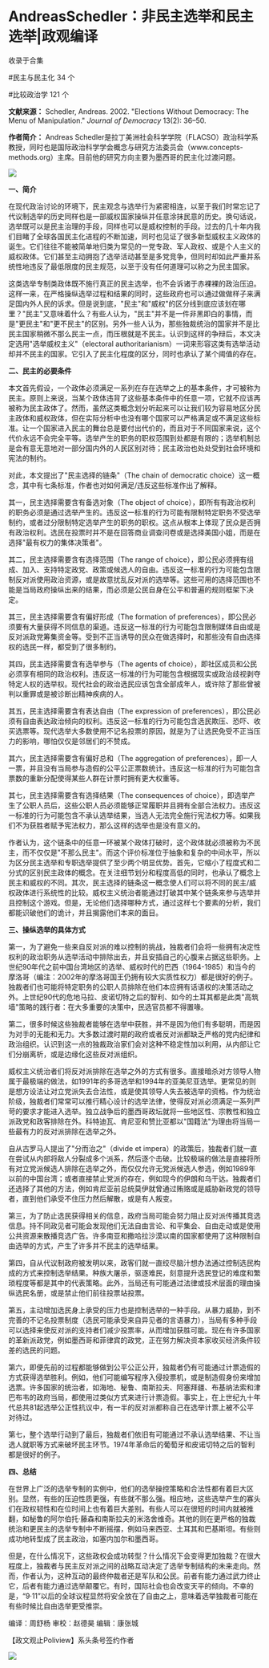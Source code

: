 # AndreasSchedler：非民主选举和民主选举|政观编译


收录于合集

#民主与民主化 34 个

#比较政治学 121 个

**文献来源：** Schedler, Andreas. 2002. "Elections Without Democracy: The Menu of
Manipulation." _Journal of Democracy_ 13(2): 36–50.

  

**作者简介：** Andreas
Schedler是拉丁美洲社会科学学院（FLACSO）政治科学系教授，同时也是国际政治科学学会概念与研究方法委员会（www.concepts-
methods.org）主席。目前他的研究方向主要为墨西哥的民主化过渡问题。

![](/images/253/2.png)  
  

  

  

  

 **一、简介**

  

在现代政治讨论的环境下，民主观念与选举行为紧密相连，以至于我们时常忘记了代议制选举的历史同样也是一部威权国家操纵并任意涂抹民意的历史。换句话说，选举既可以是民主治理的手段，同样也可以是威权控制的手段。过去的几十年内我们目睹了全球各国民主化进程的不断加速，同时也见证了很多新型威权主义政体的诞生。它们往往不能被简单地归类为常见的一党专政、军人政权、或是个人主义的威权政体。它们甚至主动拥抱了选举活动甚至是多党竞争，但同时却如此严重并系统性地违反了最低限度的民主规范，以至于没有任何道理可以称之为民主国家。

  

这类选举专制类政体既不施行真正的民主选举，也不会诉诸于赤裸裸的政治压迫。这样一来，在严格操纵选举过程和结果的同时，这些政府也可以通过做做样子来满足国内外人民的诉求。但是说到底，"民主"和"威权"的区分线到底应该划在哪里？"民主"又意味着什么？有些人认为，"民主"并不是一件非黑即白的事情，而是"更民主"和"更不民主"的区别。另外一些人认为，那些独裁统治的国家并不是比民主国家稍微不那么民主一点，而压根就是不民主。认识到这样的争辩后，本文决定选用"选举威权主义"（electoral
authoritarianism）一词来形容这类有选举活动却并不民主的国家。它引入了民主化程度的区分，同时也承认了某个阈值的存在。

  

  

 **二、民主的必要条件**

  

本文首先假设，一个政体必须满足一系列在存在选举之上的基本条件，才可被称为民主。原则上来说，当某个政体违背了这些基本条件中的任意一项，它就不应该再被称为民主政体了。然而，虽然这类概念划分听起来可以让我们较为容易地区分民主政体和威权政体，但在实际分析中也没有哪个国家可以严格满足或不满足这些标准。让一个国家进入民主的舞台总是要付出代价的，而且对于不同国家来说，这个代价永远不会完全平等。选举产生的职务的职权范围到处都是有限的；选举机制总是会有意无意地对一部分国内外的人民区别对待；民主政治也处处受到社会环境和宪法的制约。

  

对此，本文提出了"民主选择的链条"（The chain of democratic
choice）这一概念，其中有七条标准，作者也对如何满足/违反这些标准作出了解释。

  

其一，民主选择需要含有备选对象（The object of
choice），即所有有政治权利的职务必须是通过选举产生的。违反这一标准的行为可能有限制特定职务不受选举制约，或者过分限制特定选举产生的职务的职权。这点从根本上体现了民众是否拥有政治权利。选民在投票时并不是在回答商业调查问卷或是选择美国小姐，而是在选择"最有权力的集体决策者"。

  

其二，民主选择需要含有选择范围（The range of
choice），即公民必须拥有组成、加入、支持特定政党、政策或候选人的自由。违反这一标准的行为可能包含限制反对派使用政治资源，或是故意扰乱反对派的选举等。这些可用的选择范围也不能是当局政府操纵出来的结果，而必须是公民自身在公平和普遍的规则框架下决定。

  

其三，民主选择需要含有偏好形成（The formation of
preferences），即公民必须要有大量获得不同信息的渠道。违反这一标准的行为可能包含限制媒体自由或是反对派政党筹集资金等。受到不正当诱导的民众在做选择时，和那些没有自由选择权的选民一样，都受到了很多制约。

  

其四，民主选择需要含有选举参与（The agents of
choice），即社区成员和公民必须享有相同的政治权利。违反这一标准的行为可能包含根据现实或政治歧视剥夺特定人权的选举权。现代社会的政治选民应该包含全部成年人，或许除了那些曾被判以重罪或是被诊断出精神疾病的人。

  

其五，民主选择需要含有表达自由（The expression of
preferences），即公民必须有自由表达政治倾向的权利。违反这一标准的行为可能包含选民欺压、恐吓、收买选票等。现代选举大多数使用不记名投票的原因，就是为了让选民免受不正当压力的影响，哪怕仅仅是邻居们的不赞成。

  

其六，民主选择需要含有偏好总和（The aggregation of
preferences），即一人一票，并且没有当局参与造假的公平公正票数统计。违反这一标准的行为可能包含票数的重新分配使得某些人群在计票时拥有更大权重等。

  

其七，民主选择需要含有选择结果（The consequences of
choice），即选举产生了公职人员后，这些公职人员必须能够正常履职并且拥有全部合法权力。违反这一标准的行为可能包含不承认选举结果，当选人无法完全施行宪法权力等。如果我们不为获胜者赋予宪法权力，那么这样的选举也是没有意义的。

  

作者认为，这个链条中的任意一环被某个政体打破时，这个政体就必须被称为不民主，而不仅仅是"不那么民主"。而这个评价标准位于抽象和复杂的中间水平，所以为区分民主选举和专职选举提供了至少两个明显优势。首先，它缩小了程度式和二分式的区别民主政体的概念。在关注细节划分和程度高低的同时，也承认了概念上民主和威权的不同。其次，民主选择的链条这一概念使人们可以将不同的民主/威权政体进行系统性的比较。威权主义统治者能通过打破其中某个链条来参与选举并且控制这个游戏。但是，无论他们选择哪种方式，通过这样七个要素的分析，我们都能识破他们的诡计，并且揭露他们本来的面目。

  

  

 **三、操纵选举的具体方式**

  

第一，为了避免一些来自反对派的难以控制的挑战，独裁者们会将一些拥有决定性权利的政治职务从选举活动中排除出去，并且安插自己的心腹来占据这些职务。上世纪90年代之前中国台湾地区的选举、威权时代的巴西（1964-1985）和当今的摩洛哥（编注：2002年的摩洛哥国王仍拥有较大实质性权力）都是很好的例子。独裁者们也可能将特定职务的公职人员排除在他们本应拥有话语权的决策活动之外。上世纪90代的危地马拉、皮诺切特之后的智利、如今的土耳其都是此类"高筑墙"策略的践行者：在大多重要的决策中，民选官员都不得置喙。

  

第二，很多时候这些独裁者能够在选举中获胜，并不是因为他们有多聪明，而是因为对手的无能和无力。大多数过渡时期的政府或者反对派都缺乏严格的党内纪律和政治组织。认识到这一点的独裁政治家们会对这种不稳定性加以利用，从内部让它们分崩离析，或是边缘化这些反对派组织。

  

威权主义统治者们将反对派排除在选举之外的方式有很多。直接暗杀对方领导人物属于最极端的做法，如1991年的多哥选举和1994年的亚美尼亚选举。更常见的则是想方设法让对立党派失去合法性，或是使其领导人失去被选举的资格。作为统治阶级，独裁者们常常可以推行精心设计的选举法律，使得反对派必须满足一系列严苛的要求才能进入选举。独立战争后的墨西哥政坛就将一些地区性、宗教性和独立派政党和政客排除在外。科特迪瓦、肯尼亚和赞比亚都以"国籍法"为理由将当局一些最有力的反对派排除在选举之外。

  

自从古罗马人提出了"分而治之"（divide et
impera）的政策后，独裁者们就一直在尝试从内部将敌人分裂成多个派系，然后逐个击破。比较极端的做法是直接将所有对立党派候选人排除在选举之外，而仅仅允许无党派候选人参选，例如1989年以前的中国台湾；或者直接禁止党派的存在，例如现今的伊朗和乌干达。独裁者们还选择了其他的方法，例如肯尼亚前总统莫伊就曾通过贿赂或是威胁新政党的领导者，直到他们承受不住压力然后解散，或是有人叛变。

  

第三，为了防止选民获得相关的信息，政府当局可能会努力阻止反对派传播其竞选信息。持不同政见者可能会发现他们无法自由言论、和平集会、自由走动或是使用公共资源来散播竞选广告。许多南亚和撒哈拉沙漠以南的国家都使用了这种限制自由选举的方式，产生了许多并不民主的选举结果。

  

第四，自从代议制政府被发明以来，政客们就一直绞尽脑汁想办法通过控制选民构成的方式来控制选举结果。种族大屠杀，驱逐难民，刻意提升选民登记的难度和繁琐程度等都是其中的代表策略。此外，当局还有可能通过法律或技术层面的理由操纵选民名册，或是禁止他们前往投票站投票。

  

第五，主动增加选民身上承受的压力也是控制选举的一种手段。从暴力威胁，到不完善的不记名投票制度（选民可能承受来自异见者的言语暴力），当局有多种手段可以选择来使反对派的支持者们减少投票率，从而增加获胜可能。现在有许多国家的革新派政党，例如墨西哥和菲律宾的政党，正在努力解决资本家收买经济条件较差的选民的问题。

  

第六，即便先前的过程都能够做到公平公正公开，独裁者仍有可能通过计票造假的方式获得选举胜利。例如，他们可能编写程序入侵投票机，或是制造假身份来增加选票。许多国家的统治者，如海地、秘鲁、南斯拉夫、阿塞拜疆、布基纳法索和津巴布韦的政府当局，都使用过类似方式来进行计票造假。事实上，在上世纪九十年代总共81起选举公正性抗议中，有一半的反对派都称自己在选举计票上被不公平对待过。

  

第七，整个选举行动到了最后，独裁者们依旧有可能通过不承认选举结果、不让当选人就职等方式来破坏民主环节。1974年革命后的葡萄牙和皮诺切特之后的智利都是很好的例子。

  

  

 **四、总结**

  

在世界上广泛的选举专制的实例中，他们的选举操控策略和合法性都有着巨大区别。显然，有些的压迫性质更强，有些就不那么强。相应地，这些选举产生的寡头们在政权韧性和在位时间上也有着巨大差别。有些人可以在很短的时间内就被推翻，如秘鲁的阿尔伯托·藤森和南斯拉夫的米洛舍维奇。其他的则在更严格的独裁统治和更民主的选举专制中不断摇摆，例如马来西亚、土耳其和巴基斯坦。有些则成功地转型成了民主政治，如塞内加尔和墨西哥。

  

但是，在什么情况下，这些政权会成功转型？什么情况下会变得更加独裁？在很大程度上，独裁者与民主反对派之间的战略互动决定了选举专制结构的未来走向。然而，作者认为，这种互动的最终仲裁者还是军队和公民。前者有能力通过武力终止它，后者有能力通过选举颠覆它。有时，国际社会也会改变天平的倾向。不幸的是，“9·11”以后的全球议程显然将安全放在了自由之上，意味着选举独裁者可能在有些时候比自由选举更受推崇。

  

  

编译：周舒杨 审校：赵德昊 编辑：康张城

【政文观止Poliview】系头条号签约作者

  

![](/images/253/3.jpeg)

  

